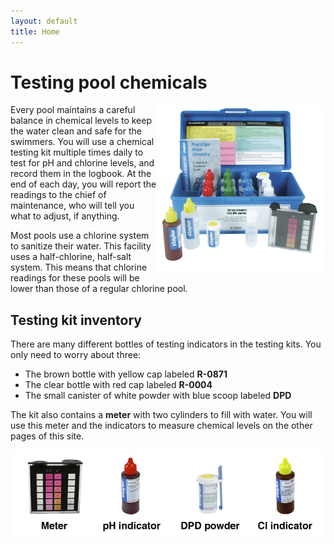 ```yaml
---
layout: default
title: Home
---
```


Testing pool chemicals
============

<IMG SRC="/images/kit.png" ALIGN="right" />
Every pool maintains a careful balance in chemical levels to
keep the water clean and safe for the swimmers. You will use a
chemical testing kit multiple times daily to test for pH and
chlorine levels, and record them in the logbook. At the end of
each day, you will report the readings to the chief of maintenance,
who will tell you what to adjust, if anything.

Most pools use a chlorine system to sanitize their water. This facility uses a half-chlorine, half-salt system. This means that chlorine readings for these pools will be lower than those of a regular chlorine pool.

## Testing kit inventory

There are many different bottles of testing indicators in the testing kits.
You only need to worry about three:

* The brown bottle with yellow cap labeled **R-0871**
* The clear bottle with red cap labeled **R-0004**
* The small canister of white powder with blue scoop labeled **DPD**

The kit also contains a **meter** with two cylinders to fill with water.
You will use this meter and the indicators to measure chemical levels on the other pages of this site.

![](/images/inventory.png)
